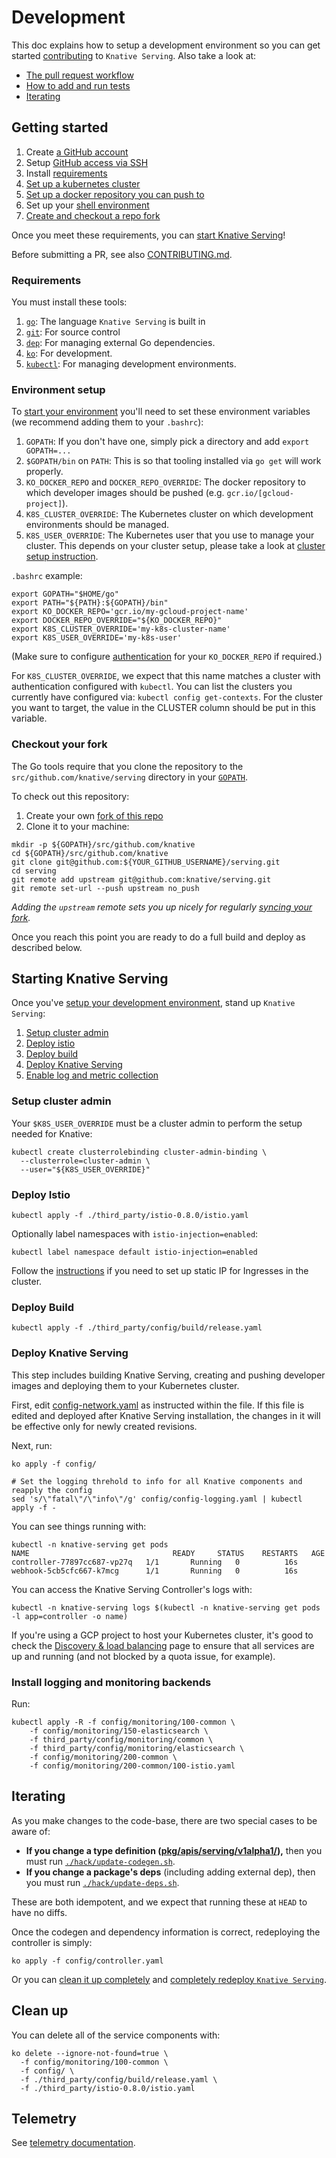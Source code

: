 # Development

This doc explains how to setup a development environment so you can get started
[contributing](./community/CONTRIBUTING.md) to `Knative Serving`. Also take a look at:

* [The pull request workflow](./community/CONTRIBUTING.md#pull-requests)
* [How to add and run tests](./test/README.md)
* [Iterating](#iterating)

## Getting started

1. Create [a GitHub account](https://github.com/join)
1. Setup [GitHub access via
   SSH](https://help.github.com/articles/connecting-to-github-with-ssh/)
1. Install [requirements](#requirements)
1. [Set up a kubernetes cluster](./docs/creating-a-kubernetes-cluster.md)
1. [Set up a docker repository you can push
   to](./docs/setting-up-a-docker-registry.md)
1. Set up your [shell environment](#environment-setup)
1. [Create and checkout a repo fork](#checkout-your-fork)

Once you meet these requirements, you can [start Knative Serving](#starting-knative-serving)!

Before submitting a PR, see also [CONTRIBUTING.md](./CONTRIBUTING.md).

### Requirements

You must install these tools:

1. [`go`](https://golang.org/doc/install): The language `Knative Serving` is built in
1. [`git`](https://help.github.com/articles/set-up-git/): For source control
1. [`dep`](https://github.com/golang/dep): For managing external Go
   dependencies.
1. [`ko`](https://github.com/google/go-containerregistry/tree/master/cmd/ko): For
development.
1. [`kubectl`](https://kubernetes.io/docs/tasks/tools/install-kubectl/): For
   managing development environments.

### Environment setup

To [start your environment](./README.md#start-knative) you'll need to set these environment
variables (we recommend adding them to your `.bashrc`):

1. `GOPATH`: If you don't have one, simply pick a directory and add
`export GOPATH=...`
1. `$GOPATH/bin` on `PATH`: This is so that tooling installed via `go get` will
work properly.
1. `KO_DOCKER_REPO` and `DOCKER_REPO_OVERRIDE`: The docker repository to which
developer images should be pushed (e.g. `gcr.io/[gcloud-project]`).
1. `K8S_CLUSTER_OVERRIDE`: The Kubernetes cluster on which development
environments should be managed.
1. `K8S_USER_OVERRIDE`: The Kubernetes user that you use to manage your cluster.
This depends on your cluster setup, please take a look at [cluster setup
instruction](./docs/creating-a-kubernetes-cluster.md).

`.bashrc` example:

```shell
export GOPATH="$HOME/go"
export PATH="${PATH}:${GOPATH}/bin"
export KO_DOCKER_REPO='gcr.io/my-gcloud-project-name'
export DOCKER_REPO_OVERRIDE="${KO_DOCKER_REPO}"
export K8S_CLUSTER_OVERRIDE='my-k8s-cluster-name'
export K8S_USER_OVERRIDE='my-k8s-user'
```

(Make sure to configure [authentication](
https://cloud.google.com/container-registry/docs/advanced-authentication#standalone_docker_credential_helper)
for your `KO_DOCKER_REPO` if required.)

For `K8S_CLUSTER_OVERRIDE`, we expect that this name matches a cluster with authentication configured
with `kubectl`.  You can list the clusters you currently have configured via:
`kubectl config get-contexts`.  For the cluster you want to target, the value in the CLUSTER column
should be put in this variable.

### Checkout your fork

The Go tools require that you clone the repository to the `src/github.com/knative/serving` directory
in your [`GOPATH`](https://github.com/golang/go/wiki/SettingGOPATH).

To check out this repository:

1. Create your own [fork of this
  repo](https://help.github.com/articles/fork-a-repo/)
1. Clone it to your machine:

  ```shell
  mkdir -p ${GOPATH}/src/github.com/knative
  cd ${GOPATH}/src/github.com/knative
  git clone git@github.com:${YOUR_GITHUB_USERNAME}/serving.git
  cd serving
  git remote add upstream git@github.com:knative/serving.git
  git remote set-url --push upstream no_push
  ```

_Adding the `upstream` remote sets you up nicely for regularly [syncing your
fork](https://help.github.com/articles/syncing-a-fork/)._

Once you reach this point you are ready to do a full build and deploy as described below.

## Starting Knative Serving

Once you've [setup your development environment](#getting-started), stand up
`Knative Serving`:

1. [Setup cluster admin](#setup-cluster-admin)
1. [Deploy istio](#deploy-istio)
1. [Deploy build](#deploy-build)
1. [Deploy Knative Serving](#deploy-knative-serving)
1. [Enable log and metric collection](#enable-log-and-metric-collection)

### Setup cluster admin

Your `$K8S_USER_OVERRIDE` must be a cluster admin to perform
the setup needed for Knative:

```shell
kubectl create clusterrolebinding cluster-admin-binding \
  --clusterrole=cluster-admin \
  --user="${K8S_USER_OVERRIDE}"
```

### Deploy Istio

```shell
kubectl apply -f ./third_party/istio-0.8.0/istio.yaml
```

Optionally label namespaces with `istio-injection=enabled`:

```shell
kubectl label namespace default istio-injection=enabled
```

Follow the [instructions](./docs/setting-up-ingress-static-ip.md) if you need 
to set up static IP for Ingresses in the cluster.

### Deploy Build

```shell
kubectl apply -f ./third_party/config/build/release.yaml
```

### Deploy Knative Serving

This step includes building Knative Serving, creating and pushing developer images and deploying them to your Kubernetes cluster.

First, edit [config-network.yaml](config/config-network.yaml) as instructed within the file. 
If this file is edited and deployed after Knative Serving installation, the changes in it will be
effective only for newly created revisions.

Next, run:

```shell
ko apply -f config/

# Set the logging threhold to info for all Knative components and reapply the config
sed 's/\"fatal\"/\"info\"/g' config/config-logging.yaml | kubectl apply -f -
```

You can see things running with:

```shell
kubectl -n knative-serving get pods
NAME                                READY     STATUS    RESTARTS   AGE
controller-77897cc687-vp27q   1/1       Running   0          16s
webhook-5cb5cfc667-k7mcg      1/1       Running   0          16s
```

You can access the Knative Serving Controller's logs with:

```shell
kubectl -n knative-serving logs $(kubectl -n knative-serving get pods -l app=controller -o name)
```

If you're using a GCP project to host your Kubernetes cluster, it's good to check the
[Discovery & load balancing](http://console.developers.google.com/kubernetes/discovery)
page to ensure that all services are up and running (and not blocked by a quota issue, for example).

### Install logging and monitoring backends

Run:

```shell
kubectl apply -R -f config/monitoring/100-common \
    -f config/monitoring/150-elasticsearch \
    -f third_party/config/monitoring/common \
    -f third_party/config/monitoring/elasticsearch \
    -f config/monitoring/200-common \
    -f config/monitoring/200-common/100-istio.yaml
```

## Iterating

As you make changes to the code-base, there are two special cases to be aware of:

* **If you change a type definition ([pkg/apis/serving/v1alpha1/](./pkg/apis/serving/v1alpha1/.)),** then you must run [`./hack/update-codegen.sh`](./hack/update-codegen.sh).
* **If you change a package's deps** (including adding external dep), then you must run
  [`./hack/update-deps.sh`](./hack/update-deps.sh).

These are both idempotent, and we expect that running these at `HEAD` to have no diffs.

Once the codegen and dependency information is correct, redeploying the controller is simply:

```shell
ko apply -f config/controller.yaml
```

Or you can [clean it up completely](./README.md#clean-up) and [completely
redeploy `Knative Serving`](./README.md#start-knative).

## Clean up

You can delete all of the service components with:

```shell
ko delete --ignore-not-found=true \
  -f config/monitoring/100-common \
  -f config/ \
  -f ./third_party/config/build/release.yaml \
  -f ./third_party/istio-0.8.0/istio.yaml
```

## Telemetry

See [telemetry documentation](./docs/telemetry.md).
